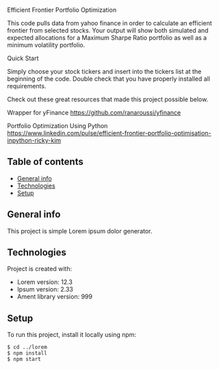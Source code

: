 Efficient Frontier Portfolio Optimization

This code pulls data from yahoo finance in order to calculate an efficient frontier from selected stocks. 
Your output will show both simulated and expected allocations for a Maximum Sharpe Ratio portfolio as well as a minimum volatility portfolio. 

Quick Start

Simply choose your stock tickers and insert into the tickers list at the beginning of the code. Double check that you have properly installed all requirements.

Check out these great resources that made this project possible below. 

Wrapper for yFinance
https://github.com/ranaroussi/yfinance

Portfolio Optimization Using Python
https://www.linkedin.com/pulse/efficient-frontier-portfolio-optimisation-inpython-ricky-kim

## Table of contents
* [General info](#general-info)
* [Technologies](#technologies)
* [Setup](#setup)

## General info
This project is simple Lorem ipsum dolor generator.
	
## Technologies
Project is created with:
* Lorem version: 12.3
* Ipsum version: 2.33
* Ament library version: 999
	
## Setup
To run this project, install it locally using npm:

```
$ cd ../lorem
$ npm install
$ npm start
